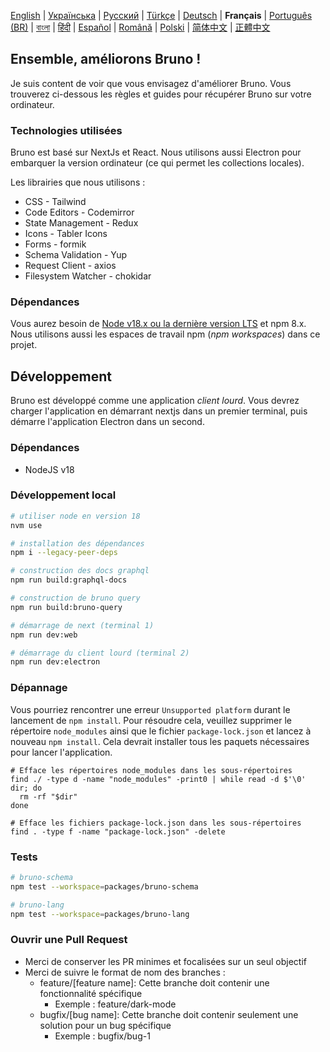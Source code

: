 [English](/contributing.md) | [Українська](docs/contributing/contributing_ua.md) | [Русский](docs/contributing/contributing_ru.md) | [Türkçe](docs/contributing/contributing_tr.md) | [Deutsch](docs/contributing/contributing_de.md) | **Français** | [Português (BR)](docs/contributing/contributing_pt_br.md) | [বাংলা](docs/contributing/contributing_bn.md) | [हिंदी](./contributing_hi.md) | [Español](docs/contributing/contributing_es.md) | [Română](docs/contributing/contributing_ro.md) | [Polski](docs/contributing/contributing_pl.md) | [简体中文](docs/contributing/contributing_cn.md) | [正體中文](docs/contributing/contributing_zhtw.md)

## Ensemble, améliorons Bruno !

Je suis content de voir que vous envisagez d'améliorer Bruno. Vous trouverez ci-dessous les règles et guides pour récupérer Bruno sur votre ordinateur.

### Technologies utilisées

Bruno est basé sur NextJs et React. Nous utilisons aussi Electron pour embarquer la version ordinateur (ce qui permet les collections locales).

Les librairies que nous utilisons :

- CSS - Tailwind
- Code Editors - Codemirror
- State Management - Redux
- Icons - Tabler Icons
- Forms - formik
- Schema Validation - Yup
- Request Client - axios
- Filesystem Watcher - chokidar

### Dépendances

Vous aurez besoin de [Node v18.x ou la dernière version LTS](https://nodejs.org/en/) et npm 8.x. Nous utilisons aussi les espaces de travail npm (_npm workspaces_) dans ce projet.

## Développement

Bruno est développé comme une application _client lourd_. Vous devrez charger l'application en démarrant nextjs dans un premier terminal, puis démarre l'application Electron dans un second.

### Dépendances

- NodeJS v18

### Développement local

```bash
# utiliser node en version 18
nvm use

# installation des dépendances
npm i --legacy-peer-deps

# construction des docs graphql
npm run build:graphql-docs

# construction de bruno query
npm run build:bruno-query

# démarrage de next (terminal 1)
npm run dev:web

# démarrage du client lourd (terminal 2)
npm run dev:electron
```

### Dépannage

Vous pourriez rencontrer une erreur `Unsupported platform` durant le lancement de `npm install`. Pour résoudre cela, veuillez supprimer le répertoire `node_modules` ainsi que le fichier `package-lock.json` et lancez à nouveau `npm install`. Cela devrait installer tous les paquets nécessaires pour lancer l'application.

```shell
# Efface les répertoires node_modules dans les sous-répertoires
find ./ -type d -name "node_modules" -print0 | while read -d $'\0' dir; do
  rm -rf "$dir"
done

# Efface les fichiers package-lock.json dans les sous-répertoires
find . -type f -name "package-lock.json" -delete
```

### Tests

```bash
# bruno-schema
npm test --workspace=packages/bruno-schema

# bruno-lang
npm test --workspace=packages/bruno-lang
```

### Ouvrir une Pull Request

- Merci de conserver les PR minimes et focalisées sur un seul objectif
- Merci de suivre le format de nom des branches :
  - feature/[feature name]: Cette branche doit contenir une fonctionnalité spécifique
    - Exemple : feature/dark-mode
  - bugfix/[bug name]: Cette branche doit contenir seulement une solution pour un bug spécifique
    - Exemple : bugfix/bug-1
